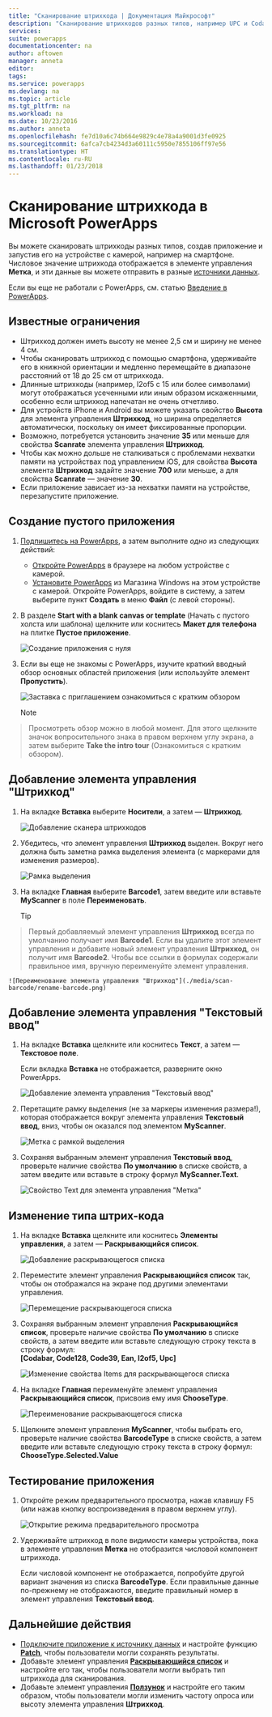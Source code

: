 ```yaml
---
title: "Сканирование штрихкода | Документация Майкрософт"
description: "Сканирование штрихкодов разных типов, например UPC и Codabar"
services: 
suite: powerapps
documentationcenter: na
author: aftowen
manager: anneta
editor: 
tags: 
ms.service: powerapps
ms.devlang: na
ms.topic: article
ms.tgt_pltfrm: na
ms.workload: na
ms.date: 10/23/2016
ms.author: anneta
ms.openlocfilehash: fe7d10a6c74b664e9829c4e78a4a9001d3fe0925
ms.sourcegitcommit: 6afca7cb4234d3a60111c5950e7855106ff97e56
ms.translationtype: HT
ms.contentlocale: ru-RU
ms.lasthandoff: 01/23/2018
---
```

# <a name="scan-a-barcode-in-microsoft-powerapps"></a>Сканирование штрихкода в Microsoft PowerApps
Вы можете сканировать штрихкоды разных типов, создав приложение и запустив его на устройстве с камерой, например на смартфоне. Числовое значение штрихкода отображается в элементе управления **Метка**, и эти данные вы можете отправить в разные [источники данных](connections-list.md).

Если вы еще не работали с PowerApps, см. статью [Введение в PowerApps](getting-started.md).

## <a name="known-limitations"></a>Известные ограничения
* Штрихкод должен иметь высоту не менее 2,5 см и ширину не менее 4 см.
* Чтобы сканировать штрихкод с помощью смартфона, удерживайте его в книжной ориентации и медленно перемещайте в диапазоне расстояний от 18 до 25 см от штрихкода.
* Длинные штрихкоды (например, I2of5 с 15 или более символами) могут отображаться усеченными или иным образом искаженными, особенно если штрихкод напечатан не очень отчетливо.
* Для устройств iPhone и Android вы можете указать свойство **Высота** для элемента управления **Штрихкод**, но ширина определяется автоматически, поскольку он имеет фиксированные пропорции.
* Возможно, потребуется установить значение **35** или меньше для свойства **Scanrate** элемента управления **Штрихкод**.
* Чтобы как можно дольше не сталкиваться с проблемами нехватки памяти на устройствах под управлением iOS, для свойства **Высота** элемента **Штрихкод** задайте значение **700** или меньше, а для свойства **Scanrate** — значение **30**.
* Если приложение зависает из-за нехватки памяти на устройстве, перезапустите приложение.

## <a name="create-a-blank-app"></a>Создание пустого приложения
1. [Подпишитесь на PowerApps](signup-for-powerapps.md), а затем выполните *одно* из следующих действий:

   * [Откройте PowerApps](https://create.powerapps.com/api/start) в браузере на любом устройстве с камерой.
   * [Установите PowerApps](http://aka.ms/powerappsinstall) из Магазина Windows на этом устройстве с камерой. Откройте PowerApps, войдите в систему, а затем выберите пункт **Создать** в меню **Файл** (с левой стороны).

2. В разделе **Start with a blank canvas or template** (Начать с пустого холста или шаблона) щелкните или коснитесь **Макет для телефона** на плитке **Пустое приложение**.

    ![Создание приложения с нуля](./media/scan-barcode/create-from-blank.png)

3. Если вы еще не знакомы с PowerApps, изучите краткий вводный обзор основных областей приложения (или используйте элемент **Пропустить**).

    ![Заставка с приглашением ознакомиться с кратким обзором](./media/scan-barcode/quick-tour.png)

    > [!NOTE]
> Просмотреть обзор можно в любой момент. Для этого щелкните значок вопросительного знака в правом верхнем углу экрана, а затем выберите **Take the intro tour** (Ознакомиться с кратким обзором).

## <a name="add-a-barcode-control"></a>Добавление элемента управления "Штрихкод"
1. На вкладке **Вставка** выберите **Носители**, а затем — **Штрихкод**.

    ![Добавление сканера штрихкодов](./media/scan-barcode/add-scanner.png)

2. Убедитесь, что элемент управления **Штрихкод** выделен. Вокруг него должна быть заметна рамка выделения элемента (с маркерами для изменения размеров).

    ![Рамка выделения](./media/scan-barcode/selection-box.png)

3. На вкладке **Главная** выберите **Barcode1**, затем введите или вставьте **MyScanner** в поле **Переименовать**.

    > [!TIP]
> Первый добавляемый элемент управления **Штрихкод** всегда по умолчанию получает имя **Barcode1**. Если вы удалите этот элемент управления и добавите новый элемент управления **Штрихкод**, он получит имя **Barcode2**. Чтобы все ссылки в формулах содержали правильное имя, вручную переименуйте элемент управления.

    ![Переименование элемента управления "Штрихкод"](./media/scan-barcode/rename-barcode.png)

## <a name="add-a-text-input-control"></a>Добавление элемента управления "Текстовый ввод"
1. На вкладке **Вставка** щелкните или коснитесь **Текст**, а затем — **Текстовое поле**.

    Если вкладка **Вставка** не отображается, разверните окно PowerApps.

    ![Добавление элемента управления "Текстовый ввод"](./media/scan-barcode/add-text-input.png)

2. Перетащите рамку выделения (не за маркеры изменения размера!), которая отображается вокруг элемента управления **Текстовый ввод**, вниз, чтобы он оказался под элементом **MyScanner**.

    ![Метка с рамкой выделения](./media/scan-barcode/move-input-text.png)

3. Сохраняя выбранным элемент управления **Текстовый ввод**, проверьте наличие свойства **По умолчанию** в списке свойств, а затем введите или вставьте в строку формул **MyScanner.Text**.

    ![Свойство Text для элемента управления "Метка"](./media/scan-barcode/default-text.png)

## <a name="change-the-barcode-type"></a>Изменение типа штрих-кода
1. На вкладке **Вставка** щелкните или коснитесь **Элементы управления**, а затем — **Раскрывающийся список**.

    ![Добавление раскрывающегося списка](./media/scan-barcode/insert-dropdown.png)

2. Переместите элемент управления **Раскрывающийся список** так, чтобы он отображался на экране под другими элементами управления.

    ![Перемещение раскрывающегося списка](./media/scan-barcode/move-dropdown.png)

3. Сохраняя выбранным элемент управления **Раскрывающийся список**, проверьте наличие свойства **По умолчанию** в списке свойств, а затем введите или вставьте следующую строку текста в строку формул:<br>
    **[Codabar, Code128, Code39, Ean, I2of5, Upc]**

    ![Изменение свойства Items для раскрывающегося списка](./media/scan-barcode/items-property.png)

4. На вкладке **Главная** переименуйте элемент управления **Раскрывающийся список**, присвоив ему имя **ChooseType**.

    ![Переименование раскрывающегося списка](./media/scan-barcode/rename-dropdown.png)

5. Щелкните элемент управления **MyScanner**, чтобы выбрать его, проверьте наличие свойства **BarcodeType** в списке свойств, а затем введите или вставьте следующую строку текста в строку формул:<br>
    **ChooseType.Selected.Value**

## <a name="test-the-app"></a>Тестирование приложения
1. Откройте режим предварительного просмотра, нажав клавишу F5 (или нажав кнопку воспроизведения в правом верхнем углу).

    ![Открытие режима предварительного просмотра](./media/scan-barcode/open-preview.png)

2. Удерживайте штрихкод в поле видимости камеры устройства, пока в элементе управления **Метка** не отобразится числовой компонент штрихкода.

    Если числовой компонент не отображается, попробуйте другой вариант значения из списка **BarcodeType**. Если правильные данные по-прежнему не отображаются, введите правильный номер в элемент управления **Текстовый ввод**.

## <a name="next-steps"></a>Дальнейшие действия
* [Подключите приложение к источнику данных](add-data-connection.md) и настройте функцию **[Patch](functions/function-patch.md)**, чтобы пользователи могли сохранять результаты.
* Добавьте элемент управления **[Раскрывающийся список](controls/control-drop-down.md)** и настройте его так, чтобы пользователи могли выбрать тип штрихкода для сканирования.
* Добавьте элемент управления **[Ползунок](controls/control-slider.md)** и настройте его таким образом, чтобы пользователи могли изменить частоту опроса или высоту элемента управления **Штрихкод**.
